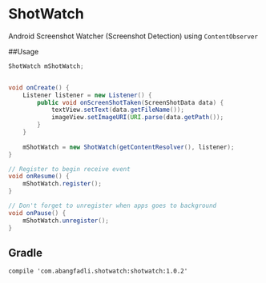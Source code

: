 # ShotWatch
Android Screenshot Watcher (Screenshot Detection) using `ContentObserver`

##Usage
```java
ShotWatch mShotWatch;


void onCreate() {
	Listener listener = new Listener() {
		public void onScreenShotTaken(ScreenShotData data) {
			textView.setText(data.getFileName());
			imageView.setImageURI(URI.parse(data.getPath());
		}
	}
	
	mShotWatch = new ShotWatch(getContentResolver(), listener);
}

// Register to begin receive event
void onResume() {
	mShotWatch.register();
}

// Don't forget to unregister when apps goes to background
void onPause() {
	mShotWatch.unregister();
}
```

## Gradle
`compile 'com.abangfadli.shotwatch:shotwatch:1.0.2'`